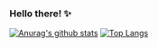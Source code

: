 ### Hello there! ✨

[![Anurag's github stats](https://github-readme-stats.vercel.app/api?username=Cawinchan&show_icons=true&theme=tokyonight&text_color=FFFFF0)](https://github.com/anuraghazra/github-readme-stats)
[![Top Langs](https://github-readme-stats.vercel.app/api/top-langs/?username=Cawinchan&layout=compact&theme=tokyonight&text_color=FFFFF0)](https://github.com/anuraghazra/github-readme-stats)

